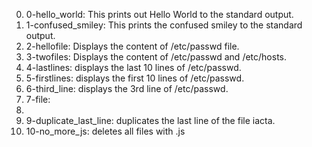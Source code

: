 0. 0-hello_world: This prints out Hello World to the standard output.
1. 1-confused_smiley: This prints the confused smiley to the standard output.
2. 2-hellofile: Displays the content of /etc/passwd file.
3. 3-twofiles: Displays the content of /etc/passwd and /etc/hosts.
4. 4-lastlines: displays the last 10 lines of /etc/passwd.
5. 5-firstlines: displays the first 10 lines of /etc/passwd.
6. 6-third_line: displays the 3rd line of /etc/passwd.
7. 7-file: 
8. 
9. 9-duplicate_last_line: duplicates the last line of the file iacta.
10. 10-no_more_js: deletes all files with .js
